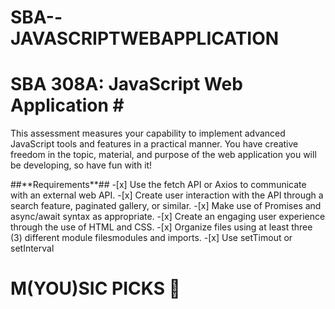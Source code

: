 # SBA--JAVASCRIPTWEBAPPLICATION

# SBA 308A: JavaScript Web Application # <br>

<p> This assessment measures your capability to implement advanced JavaScript tools and features in a practical manner. You have creative freedom in the topic, material, and purpose of the web application you will be developing, so have fun with it! </p>
                    ##**Requirements**## 
-[x] Use the fetch API or Axios to communicate with an external web API.
-[x] Create user interaction with the API through a search feature, paginated gallery, or similar. 
-[x] Make use of Promises and async/await syntax as appropriate.
-[x] Create an engaging user experience through the use of HTML and CSS.
-[x] Organize files using at least three (3) different module filesmodules and imports.
-[x] Use setTimout or setInterval

# M(YOU)SIC PICKS 💎


